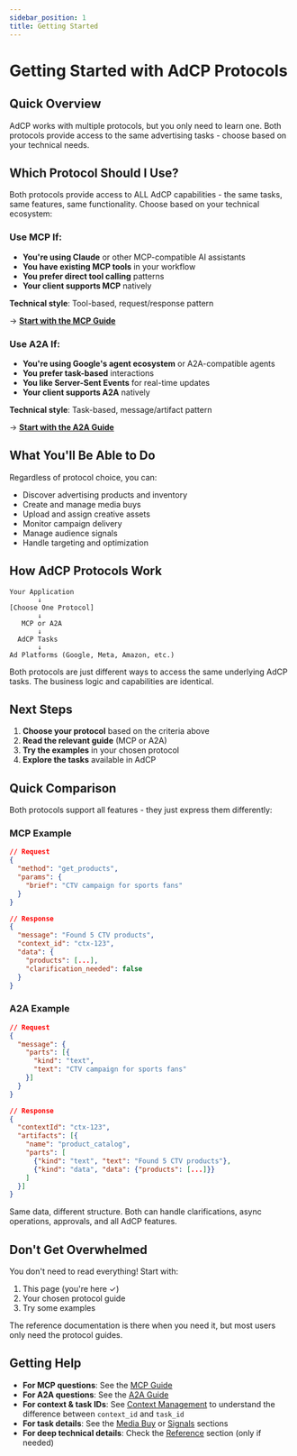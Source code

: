 ```yaml
---
sidebar_position: 1
title: Getting Started
---
```


# Getting Started with AdCP Protocols

## Quick Overview

AdCP works with multiple protocols, but you only need to learn one. Both protocols provide access to the same advertising tasks - choose based on your technical needs.

## Which Protocol Should I Use?

Both protocols provide access to ALL AdCP capabilities - the same tasks, same features, same functionality. Choose based on your technical ecosystem:

### Use MCP If:
- **You're using Claude** or other MCP-compatible AI assistants
- **You have existing MCP tools** in your workflow
- **You prefer direct tool calling** patterns
- **Your client supports MCP** natively

**Technical style**: Tool-based, request/response pattern

→ [**Start with the MCP Guide**](./mcp-guide.md)

### Use A2A If:
- **You're using Google's agent ecosystem** or A2A-compatible agents
- **You prefer task-based** interactions
- **You like Server-Sent Events** for real-time updates
- **Your client supports A2A** natively

**Technical style**: Task-based, message/artifact pattern

→ [**Start with the A2A Guide**](./a2a-guide.md)

## What You'll Be Able to Do

Regardless of protocol choice, you can:
- Discover advertising products and inventory
- Create and manage media buys
- Upload and assign creative assets
- Monitor campaign delivery
- Manage audience signals
- Handle targeting and optimization

## How AdCP Protocols Work

```
Your Application
       ↓
[Choose One Protocol]
       ↓
   MCP or A2A
       ↓
  AdCP Tasks
       ↓
Ad Platforms (Google, Meta, Amazon, etc.)
```

Both protocols are just different ways to access the same underlying AdCP tasks. The business logic and capabilities are identical.

## Next Steps

1. **Choose your protocol** based on the criteria above
2. **Read the relevant guide** (MCP or A2A)
3. **Try the examples** in your chosen protocol
4. **Explore the tasks** available in AdCP

## Quick Comparison

Both protocols support all features - they just express them differently:

### MCP Example
```json
// Request
{
  "method": "get_products",
  "params": {
    "brief": "CTV campaign for sports fans"
  }
}

// Response  
{
  "message": "Found 5 CTV products",
  "context_id": "ctx-123",
  "data": {
    "products": [...],
    "clarification_needed": false
  }
}
```

### A2A Example
```json
// Request
{
  "message": {
    "parts": [{
      "kind": "text",
      "text": "CTV campaign for sports fans"
    }]
  }
}

// Response
{
  "contextId": "ctx-123",
  "artifacts": [{
    "name": "product_catalog",
    "parts": [
      {"kind": "text", "text": "Found 5 CTV products"},
      {"kind": "data", "data": {"products": [...]}}
    ]
  }]
}
```

Same data, different structure. Both can handle clarifications, async operations, approvals, and all AdCP features.

## Don't Get Overwhelmed

You don't need to read everything! Start with:
1. This page (you're here ✓)
2. Your chosen protocol guide
3. Try some examples

The reference documentation is there when you need it, but most users only need the protocol guides.

## Getting Help

- **For MCP questions**: See the [MCP Guide](./mcp-guide.md)
- **For A2A questions**: See the [A2A Guide](./a2a-guide.md)
- **For context & task IDs**: See [Context Management](./context-management.md) to understand the difference between `context_id` and `task_id`
- **For task details**: See the [Media Buy](../media-buy/index.md) or [Signals](../signals/overview.md) sections
- **For deep technical details**: Check the [Reference](../reference/error-codes.md) section (only if needed)